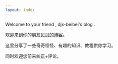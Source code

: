 ```yaml
---
layout: index
---
```


Welcome to your friend , djx-beibei's blog . 

欢迎来到你的朋友[贝贝的博客]。

这里分享了一些奇奇怪怪、有趣的知识、教程供你学习。

同时欢迎您前来纠正+评论。 

[贝贝的博客]: https://github.com/djx-beibei/djx-beibei.github.io